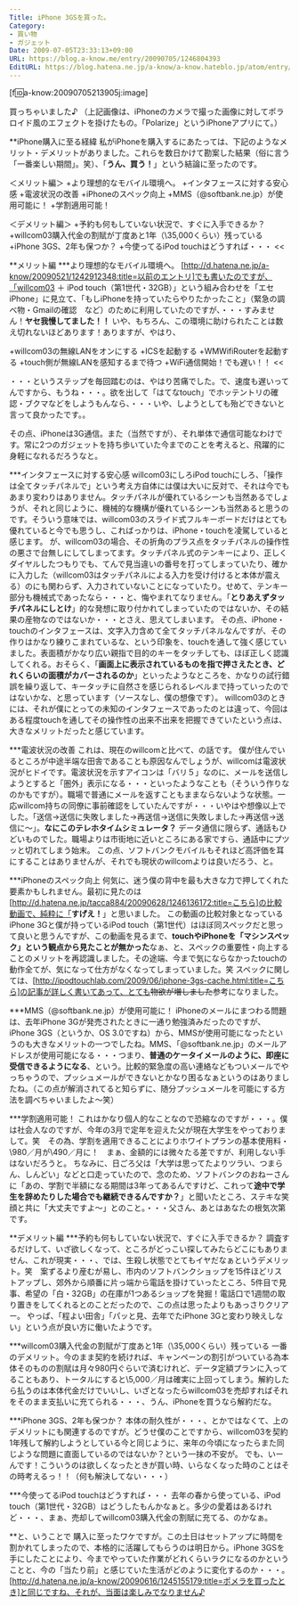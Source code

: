 ```yaml
---
Title: iPhone 3GSを買った。
Category:
- 買い物
- ガジェット
Date: 2009-07-05T23:33:13+09:00
URL: https://blog.a-know.me/entry/20090705/1246804393
EditURL: https://blog.hatena.ne.jp/a-know/a-know.hateblo.jp/atom/entry/12921228815727980013
---
```


[f:id:a-know:20090705213905j:image]

買っちゃいました♪
（上記画像は、iPhoneのカメラで撮った画像に対してポラロイド風のエフェクトを掛けたもの。「Polarize」というiPhoneアプリにて。）


**iPhone購入に至る経緯
私がiPhoneを購入するにあたっては、下記のようなメリット・デメリットがありました。これらを数日かけて勘案した結果（俗に言う「一番楽しい期間」。笑）、「<span style="font-weight:bold;">うん、買う！</span>」という結論に至ったのです。


>>
＜メリット編＞
+より理想的なモバイル環境へ。
+インタフェースに対する安心感
+電波状況の改善
+iPhoneのスペック向上
+MMS（@softbank.ne.jp）が使用可能に！
+学割適用可能！


＜デメリット編＞
+予約も何もしていない状況で、すぐに入手できるか？
+willcom03購入代金の割賦が丁度あと1年（\35,000くらい）残っている
+iPhone 3GS、2年も保つか？
+今使ってるiPod touchはどうすれば・・・
<<


**メリット編
***より理想的なモバイル環境へ。
[http://d.hatena.ne.jp/a-know/20090521/1242912348:title=以前のエントリ]でも書いたのですが、「willcom03 ＋ iPod touch（第1世代・32GB）」という組み合わせを「エセiPhone」に見立て、「もしiPhoneを持っていたらやりたかったこと」（緊急の調べ物・Gmailの確認　など）のために利用していたのですが、・・・すみません！<span style="font-weight:bold;">ヤセ我慢してました！！</span>
いや、もちろん、この環境に助けられたことは数え切れないほどあります！ありますが、やはり、


>>
+willcom03の無線LANをオンにする
+ICSを起動する
+WMWifiRouterを起動する
+touch側が無線LANを感知するまで待つ
+WiFi通信開始！でも遅い！！
<<


・・・というステップを毎回踏むのは、やはり苦痛でした。で、速度も遅いってんですから、もうね・・・。欲を出して「はてなtouch」でホッテントリの確認・ブクマなどをしようもんなら、・・・いや、しようとしても殆どできないと言って良かったです。。

その点、iPhoneは3G通信。また（当然ですが）、それ単体で通信可能なわけです。常に2つのガジェットを持ち歩いていた今までのことを考えると、飛躍的に身軽になれるだろうなと。


***インタフェースに対する安心感
willcom03にしろiPod touchにしろ、「操作は全てタッチパネルで」という考え方自体には僕は大いに反対で、それは今でもあまり変わりはありません。タッチパネルが優れているシーンも当然あるでしょうが、それと同じように、機械的な機構が優れているシーンも当然あると思うのです。そういう意味では、willcom03のスライド式フルキーボードだけはとても優れていると今でも思うし、こればっかりは、iPhone・touchを凌駕していると感じます。
が、willcom03の場合、その折角のプラス点をタッチパネルの操作性の悪さで台無しにしてしまってます。タッチパネル式のテンキーにより、正しくダイヤルしたつもりでも、てんで見当違いの番号を打ってしまっていたり、確かに入力した（willcom03はタッチパネルによる入力を受け付けると本体が震える）のにも関わらず、入力されていないことになっていたり。せめて、テンキー部分も機械式であったなら・・・と、悔やまれてなりません。「<span style="font-weight:bold;">とりあえずタッチパネルにしとけ</span>」的な発想に取り付かれてしまっていたのではないか、その結果の産物なのではないか・・・とさえ、思えてしまいます。
その点、iPhone・touchのインタフェースは、文字入力含めて全てタッチパネルなんですが、その作りはかなり練りこまれているな、という印象を、touchを通して強く感じていました。表面積がかなり広い親指で目的のキーをタッチしても、ほぼ正しく認識してくれる。おそらく、「<span style="font-weight:bold;">画面上に表示されているものを指で押さえたとき、どれくらいの面積がカバーされるのか</span>」といったようなところを、かなりの試行錯誤を繰り返して、キータッチに自然さを感じられるレベルまで持っていったのではないかな、と思っています（ソースなし、僕の想像です）。
willcom03のときには、それが僕にとっての未知のインタフェースであったのとは違って、今回はある程度touchを通してその操作性の出来不出来を把握できていたという点は、大きなメリットだったと感じています。


***電波状況の改善
これは、現在のwillcomと比べて、の話です。
僕が住んでいるところが中途半端な田舎であることも原因なんでしょうが、willcomは電波状況がヒドイです。電波状況を示すアイコンは「バリ５」なのに、メールを送信しようとすると「圏外」表示になる・・・といったようなことも（そういう作りなのかもですが）。職場で普通にメールを返すこともままならないような状態。一応willcom持ちの同僚に事前確認をしていたんですが・・・いやはや想像以上でした。「送信→送信に失敗しました→再送信→送信に失敗しました→再送信→送信に〜」。<span style="font-weight:bold;">なにこのテレホタイムシミュレータ？</span>
データ通信に限らず、通話もひどいものでした。職場よりは市街地に近いところにある家ですら、通話中にプツッと切れてしまう始末。
この点、ソフトバンクモバイルもそれほど高評価を耳にすることはありませんが、それでも現状のwillcomよりは良いだろう、と。


***iPhoneのスペック向上
何気に、迷う僕の背中を最も大きな力で押してくれた要素かもしれません。最初に見たのは[http://d.hatena.ne.jp/tacca884/20090628/1246136172:title=こちら]の比較動画で、純粋に「<span style="font-weight:bold;">すげえ！</span>」と思いました。
この動画の比較対象となっているiPhone 3Gと僕が持っているiPod touch（第1世代）はほぼ同スペックだと思って良いと思うんですが、この動画を見るまで、<span style="font-weight:bold;">touchやiPhoneを「マシンスペック」という観点から見たことが無かった</span>なぁ、と、スペックの重要性・向上することのメリットを再認識しました。その途端、今まで気にならなかったtouchの動作全てが、気になって仕方がなくなってしまっていました。笑
スペックに関しては、[http://ipodtouchlab.com/2009/06/iphone-3gs-cache.html:title=こちら]の記事が詳しく書いてあって、とても<del datetime="2009-07-05T23:33:13+09:00">物欲が増しました</del>参考になりました。


***MMS（@softbank.ne.jp）が使用可能に！
iPhoneのメールにまつわる問題は、去年iPhone 3Gが発売されたときに一通り勉強済みだったのですが、iPhone 3GS（というか、OS 3.0ですね）から、MMSが使用可能になったというのも大きなメリットの一つでしたね。MMS、「@softbank.ne.jp」のメールアドレスが使用可能になる・・・つまり、<span style="font-weight:bold;">普通のケータイメールのように、即座に受信できるようになる</span>、という。比較的緊急度の高い連絡などもついメールでやっちゃうので、プッシュメールができないとかなり困るなぁというのはありましたね。（この点が解消されてると知らずに、随分プッシュメールを可能にする方法を調べちゃいましたよ〜笑）


***学割適用可能！
これはかなり個人的なことなので恐縮なのですが・・・。僕は社会人なのですが、今年の3月で定年を迎えた父が現在大学生をやっておりまして。笑　その為、学割を適用できることによりホワイトプランの基本使用料・\980／月が\490／月に！　まぁ、金額的には微々たる差ですが、利用しない手はないだろうと。
ちなみに、日ごろ父は「大学は思ってたよりツラい、つまらん、しんどい」などと口走っていたので、念のため、ソフトバンクのおねーさんに「あの、学割で半額になる期間は3年ってあるんですけど、これって<span style="font-weight:bold;">途中で学生を辞めたりした場合でも継続できるんですか？</span>」と聞いたところ、ステキな笑顔と共に「大丈夫ですよ〜」とのこと。・・・父さん、あとはあなたの根気次第です。



**デメリット編
***予約も何もしていない状況で、すぐに入手できるか？
調査するだけして、いざ欲しくなって、ところがどっこい探してみたらどこにもありません、これが現実・・・、では、生殺し状態でとてもイヤだなぁというデメリット。笑　案ずるより産むが易し、市内のソフトバンクショップを15件ほどリストアップし、郊外から順番に片っ端から電話を掛けていったところ、5件目で見事、希望の「白・32GB」の在庫が1つあるショップを発掘！電話口で1週間の取り置きをしてくれるとのことだったので、この点は思ったよりもあっさりクリアー。
やっぱ、「程よい田舎」「パッと見、去年でたiPhone 3Gと変わり映えしない」という点が良い方に働いたようです。


***willcom03購入代金の割賦が丁度あと1年（\35,000くらい）残っている
一番のデメリット。今のまま契約を続ければ、キャンペーンの割引がついている為本体そのものの割賦は月々980円ぐらいで済むけれど、データ定額プランに入ってることもあり、トータルにすると\5,000／月は確実に上回ってしまう。解約したら払うのは本体代金だけでいいし、いざとなったらwillcom03を売却すればそれをそのまま支払いに充てられる・・・、うん、iPhoneを買うなら解約だな。


***iPhone 3GS、2年も保つか？
本体の耐久性が・・・、とかではなくて、上のデメリットにも関連するのですが。どうせ僕のことですから、willcom03を契約1年残して解約しようとしている今と同じように、来年の今頃になったらまた同じような問題に直面しているのではないか？という一抹の不安が。
でも、いーんです！こういうのは欲しくなったときが買い時、いらなくなった時のことはその時考えるっ！！（何も解決してない・・・）


***今使ってるiPod touchはどうすれば・・・
去年の春から使っている、iPod touch（第1世代・32GB）はどうしたもんかなぁと。多少の愛着はあるけれど・・・、まぁ、売却してwillcom03購入代金の割賦に充てる、のかなぁ。


**と、いうことで
購入に至ったワケですが。この土日はセットアップに時間を割かれてしまったので、本格的に活躍してもらうのは明日から。iPhone 3GSを手にしたことにより、今までやっていた作業がどれくらいラクになるのかということと、今の「当たり前」と感じていた生活がどのように変化するのか・・・。[http://d.hatena.ne.jp/a-know/20090616/1245155179:title=ポメラを買ったとき]と同じですね、それが、当面は楽しみでなりません♪


<script src="https://moshi-moshi.moshimo.works/moshimoshi/a_know_blog/20090705-1246804393?title=iPhone%203GS%E3%82%92%E8%B2%B7%E3%81%A3%E3%81%9F%E3%80%82"></script>
